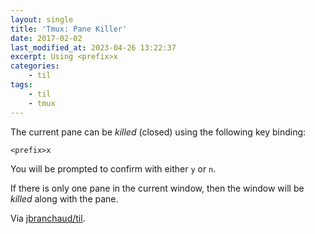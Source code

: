 ```yaml
---
layout: single
title: 'Tmux: Pane Killer'
date: 2017-02-02
last_modified_at: 2023-04-26 13:22:37
excerpt: Using <prefix>x
categories:
    - til
tags:
    - til
    - tmux
---
```


The current pane can be _killed_ (closed) using the following key binding:

```tmux
<prefix>x
```

You will be prompted to confirm with either `y` or `n`.

If there is only one pane in the current window, then the window will be
_killed_ along with the pane.

Via [jbranchaud/til](https://github.com/jbranchaud/til).
